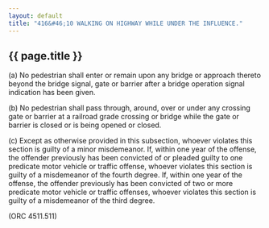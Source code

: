 ---
layout: default 
title: "416&#46;10 WALKING ON HIGHWAY WHILE UNDER THE INFLUENCE."---

{{ page.title }}
----------------

​(a) No pedestrian shall enter or remain upon any bridge or approach
thereto beyond the bridge signal, gate or barrier after a bridge
operation signal indication has been given.

​(b) No pedestrian shall pass through, around, over or under any
crossing gate or barrier at a railroad grade crossing or bridge while
the gate or barrier is closed or is being opened or closed.

​(c) Except as otherwise provided in this subsection, whoever violates
this section is guilty of a minor misdemeanor. If, within one year of
the offense, the offender previously has been convicted of or pleaded
guilty to one predicate motor vehicle or traffic offense, whoever
violates this section is guilty of a misdemeanor of the fourth degree.
If, within one year of the offense, the offender previously has been
convicted of two or more predicate motor vehicle or traffic offenses,
whoever violates this section is guilty of a misdemeanor of the third
degree.

(ORC 4511.511)
